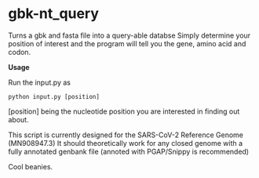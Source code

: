 # gbk-nt_query

Turns a gbk and fasta file into a query-able databse
Simply determine your position of interest and the program will tell you the gene, amino acid and codon.

**Usage**

Run the input.py as
```
python input.py [position]
```
[position] being the nucleotide position you are interested in finding out about.

This script is currently designed for the SARS-CoV-2 Reference Genome (MN908947.3)
It should theoretically work for any closed genome with a fully annotated genbank file (annoted with PGAP/Snippy is recommended)

Cool beanies.
